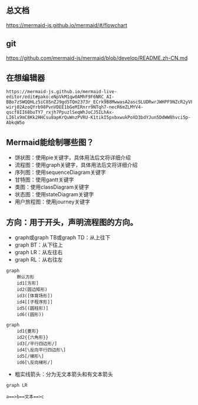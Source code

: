 ## 总文档
https://mermaid-js.github.io/mermaid/#/flowchart

## git 
https://github.com/mermaid-js/mermaid/blob/develop/README.zh-CN.md

## 在想编辑器
```
https://mermaid-js.github.io/mermaid-live-editor/edit#pako:eNpVkM1qw0AMhF9F6NRC_AI-BBo7zSWQQHLz5iC8SnZJ9gd5TQm2373r_ECrk9B8MwwasA2ascSLUDRwrJWHPF9NZcR2yVF3gqJYjhtO4ILn-wirj02AzoQYrb98PvnVDEE1bGeMIRnrr9NTqh7-necR6mZLMYV4-qscf8II68buTY7_rxjh7PpuzlSeqWhJoCJ5ILhAx-LI6lx9mC8Kk2HHCsu8apKrQuWnzPVRU-K1tikI5pxbxwukPoXD3bdYJun5DdWW8hvci5p-AbkqW5o
```
## Mermaid能绘制哪些图？
- 饼状图：使用pie关键字，具体用法后文将详细介绍
- 流程图：使用graph关键字，具体用法后文将详细介绍
- 序列图：使用sequenceDiagram关键字
- 甘特图：使用gantt关键字
- 类图：使用classDiagram关键字
- 状态图：使用stateDiagram关键字
- 用户旅程图：使用journey关键字

## 方向：用于开头，声明流程图的方向。
- graph或graph TB或graph TD：从上往下
- graph BT：从下往上
- graph LR：从左往右
- graph RL：从右往左

```mermaid
graph
    默认方形
    id1[方形]
    id2(圆边矩形)
    id3([体育场形])
    id4[[子程序形]]
    id5[(圆柱形)]
    id6((圆形))
```

```mermaid
graph
	id1{菱形}
	id2{{六角形}}
	id3[/平行四边形/]
	id4[\反向平行四边形\]
	id5[/梯形\]
	id6[\反向梯形/]
```

- 粗实线箭头：分为无文本箭头和有文本箭头
```mermaid
graph LR

a==>b==文本==>c
```